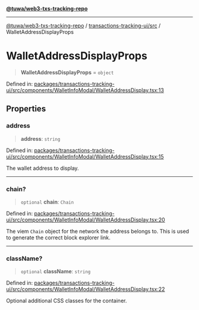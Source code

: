 [**@tuwa/web3-txs-tracking-repo**](../../../README.md)

***

[@tuwa/web3-txs-tracking-repo](../../../README.md) / [transactions-tracking-ui/src](../README.md) / WalletAddressDisplayProps

# WalletAddressDisplayProps

> **WalletAddressDisplayProps** = `object`

Defined in: [packages/transactions-tracking-ui/src/components/WalletInfoModal/WalletAddressDisplay.tsx:13](https://github.com/TuwaIO/web3-transactions-tracking/blob/b7157ec97601bac11089c33347f8d589c043b005/packages/transactions-tracking-ui/src/components/WalletInfoModal/WalletAddressDisplay.tsx#L13)

## Properties

### address

> **address**: `string`

Defined in: [packages/transactions-tracking-ui/src/components/WalletInfoModal/WalletAddressDisplay.tsx:15](https://github.com/TuwaIO/web3-transactions-tracking/blob/b7157ec97601bac11089c33347f8d589c043b005/packages/transactions-tracking-ui/src/components/WalletInfoModal/WalletAddressDisplay.tsx#L15)

The wallet address to display.

***

### chain?

> `optional` **chain**: `Chain`

Defined in: [packages/transactions-tracking-ui/src/components/WalletInfoModal/WalletAddressDisplay.tsx:20](https://github.com/TuwaIO/web3-transactions-tracking/blob/b7157ec97601bac11089c33347f8d589c043b005/packages/transactions-tracking-ui/src/components/WalletInfoModal/WalletAddressDisplay.tsx#L20)

The viem `Chain` object for the network the address belongs to.
This is used to generate the correct block explorer link.

***

### className?

> `optional` **className**: `string`

Defined in: [packages/transactions-tracking-ui/src/components/WalletInfoModal/WalletAddressDisplay.tsx:22](https://github.com/TuwaIO/web3-transactions-tracking/blob/b7157ec97601bac11089c33347f8d589c043b005/packages/transactions-tracking-ui/src/components/WalletInfoModal/WalletAddressDisplay.tsx#L22)

Optional additional CSS classes for the container.
